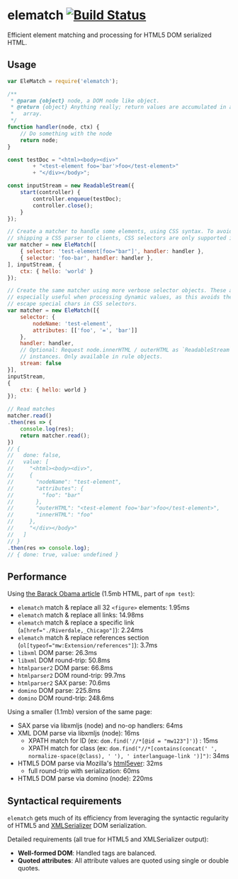 # elematch [![Build Status](https://travis-ci.org/wikimedia/elematch.svg?branch=master)](https://travis-ci.org/wikimedia/elematch)

Efficient element matching and processing for HTML5 DOM serialized HTML.

## Usage

```javascript
var EleMatch = require('elematch');

/**
 * @param {object} node, a DOM node like object.
 * @return {object} Anything really; return values are accumulated in an
 *   array.
 */
function handler(node, ctx) {
    // Do something with the node
    return node;
}

const testDoc = "<html><body><div>"
        + "<test-element foo='bar'>foo</test-element>"
        + "</div></body>";

const inputStream = new ReadableStream({
    start(controller) {
        controller.enqueue(testDoc);
        controller.close();
    }
});

// Create a matcher to handle some elements, using CSS syntax. To avoid
// shipping a CSS parser to clients, CSS selectors are only supported in node.
var matcher = new EleMatch([
    { selector: 'test-element[foo="bar"]', handler: handler },
    { selector: 'foo-bar', handler: handler },
], inputStream, {
    ctx: { hello: 'world' }
});

// Create the same matcher using more verbose selector objects. These are
// especially useful when processing dynamic values, as this avoids the need to
// escape special chars in CSS selectors.
var matcher = new EleMatch([{
    selector: {
        nodeName: 'test-element',
        attributes: [['foo', '=', 'bar']]
    },
    handler: handler,
    // Optional: Request node.innerHTML / outerHTML as `ReadableStream`
    // instances. Only available in rule objects.
    stream: false
}], 
inputStream,
{
    ctx: { hello: world }
});

// Read matches
matcher.read()
.then(res => {
    console.log(res);
    return matcher.read();
})
// {
//   done: false,
//   value: [
//     "<html><body><div>",
//     {
//       "nodeName": "test-element",
//       "attributes": {
//         "foo": "bar"
//       },
//       "outerHTML": "<test-element foo='bar'>foo</test-element>",
//       "innerHTML": "foo"
//     },
//     "</div></body>"
//   ]
// }
.then(res => console.log);
// { done: true, value: undefined }
```

## Performance

Using [the Barack Obama
article](https://en.wikipedia.org/api/rest_v1/page/html/Barack_Obama) (1.5mb HTML, part of `npm test`):
- `elematch` match & replace all 32 `<figure>` elements: 1.95ms
- `elematch` match & replace all links: 14.98ms
- `elematch` match & replace a specific link (`a[href="./Riverdale,_Chicago"]`): 2.24ms
- `elematch` match & replace references section (`ol[typeof="mw:Extension/references"]`): 3.7ms
- `libxml` DOM parse: 26.3ms
- `libxml` DOM round-trip: 50.8ms
- `htmlparser2` DOM parse: 66.8ms
- `htmlparser2` DOM round-trip: 99.7ms
- `htmlparser2` SAX parse: 70.6ms
- `domino` DOM parse: 225.8ms
- `domino` DOM round-trip: 248.6ms

Using a smaller (1.1mb) version of the same page:
- SAX parse via libxmljs (node) and no-op handlers: 64ms
- XML DOM parse via libxmljs (node): 16ms
  - XPATH match for ID (ex: `dom.find('//*[@id = "mw123"]')`) : 15ms
  - XPATH match for class (ex: `dom.find("//*[contains(concat(' ', normalize-space(@class), ' '), ' interlanguage-link ')]")`: 34ms
- HTML5 DOM parse via Mozilla's [html5ever](https://github.com/servo/html5ever): 32ms
  - full round-trip with serialization: 60ms
- HTML5 DOM parse via domino (node): 220ms

## Syntactical requirements

`elematch` gets much of its efficiency from leveraging the syntactic
regularity of HTML5 and
[XMLSerializer](https://developer.mozilla.org/en-US/docs/XMLSerializer)
DOM serialization.

Detailed requirements (all true for HTML5 and XMLSerializer output):

- **Well-formed DOM**: Handled tags are balanced.
- **Quoted attributes**: All attribute values are quoted using single or
    double quotes.
